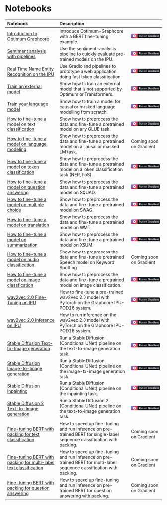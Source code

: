 # Notebooks

| Notebook     |      Description      | |
|:----------|:-------------|:-------------|
| [Introduction to Optimum Graphcore](introduction_to_optimum_graphcore.ipynb) |  Introduce Optimum-Graphcore with a BERT fine-tuning example. | [![Gradient](images/gradient-badge.svg)](https://ipu.dev/3CExwVy) |
| [Sentiment analysis with pipelines](sentiment_analysis.ipynb) |  Use the sentiment-analysis pipeline to quickly evaluate pre-trained models on the IPU. | [![Gradient](images/gradient-badge.svg)](https://ipu.dev/3X5wL0a) |
| [Real Time Name Entity Recognition on the IPU](name-entity-extraction.ipynb)| Use Gradio and pipelines to prototype a web application doing fast token classification. | [![Gradient](images/gradient-badge.svg)](https://ipu.dev/3XgZ7V2) |
| [Train an external model](external_model.ipynb) | Show how to train an external model that is not supported by Optimum or Transformers. | [![Gradient](images/gradient-badge.svg)](https://ipu.dev/3xwTmHM) |
| [Train your language model](language_modelling_from_scratch.ipynb) | Show how to train a model for causal or masked language modelling from scratch. | [![Gradient](images/gradient-badge.svg)](https://ipu.dev/414XiNp) |
| [How to fine-tune a model on text classification](text_classification.ipynb) | Show how to preprocess the data and fine-tune a pretrained model on any GLUE task. | [![Gradient](images/gradient-badge.svg)](https://ipu.dev/3XDBUvQ) |
| [How to fine-tune a model on language modeling](language_modeling.ipynb)| Show how to preprocess the data and fine-tune a pretrained model on a causal or masked LM task. | Coming soon on Gradient |
| [How to fine-tune a model on token classification](token_classification.ipynb) | Show how to preprocess the data and fine-tune a pretrained model on a token classification task (NER, PoS). | [![Gradient](images/gradient-badge.svg)](https://ipu.dev/3YCsqT1) |
| [How to fine-tune a model on question answering](question_answering.ipynb)| Show how to preprocess the data and fine-tune a pretrained model on SQUAD. | [![Gradient](images/gradient-badge.svg)](https://ipu.dev/3IutIto) |
| [How to fine-tune a model on multiple choice](multiple_choice.ipynb)| Show how to preprocess the data and fine-tune a pretrained model on SWAG. | [![Gradient](images/gradient-badge.svg)](https://ipu.dev/3lI3fzQ) |
| [How to fine-tune a model on translation](translation.ipynb) | Show how to preprocess the data and fine-tune a pretrained model on WMT. | [![Gradient](images/gradient-badge.svg)](https://ipu.dev/3XbkoQk) |
| [How to fine-tune a model on summarization](summarization.ipynb) | Show how to preprocess the data and fine-tune a pretrained model on XSUM. | [![Gradient](images/gradient-badge.svg)](https://ipu.dev/3Ky3VCj) |
| [How to fine-tune a model on audio classification](audio_classification.ipynb)| Show how to preprocess the data and fine-tune a pretrained Speech model on Keyword Spotting | Coming soon on Gradient |
| [How to fine-tune a model on image classfication](image_classification.ipynb) |  Show how to preprocess the data and fine-tune a pretrained model on image classification. | [![Gradient](images/gradient-badge.svg)](https://ipu.dev/3QxTCyU) |
| [wav2vec 2.0 Fine-Tuning on IPU](wav2vec2/wav2vec2-fine-tuning-checkpoint.ipynb) |  How to fine-tune a pre-trained wav2vec 2.0 model with PyTorch on the Graphcore IPU-POD16 system.| [![Gradient](images/gradient-badge.svg)](https://ipu.dev/3CGkbMq) |
| [wav2vec 2.0 Inference on IPU](wav2vec2/wav2vec2-inference-checkpoint.ipynb) |  How to run inference on the wav2vec 2.0 model with PyTorch on the Graphcore IPU-POD16 system.| [![Gradient](images/gradient-badge.svg)](https://ipu.dev/3CHite5) |
[Stable Diffusion Text-to-Image generation](stable_diffusion/text_to_image.ipynb) | Run a Stable Diffusion (Conditional UNet) pipeline on the text-to-image generation task. | [![Gradient](images/gradient-badge.svg)](https://ipu.dev/3iyhJkk) |
[Stable Diffusion Image-to-Image generation](stable_diffusion/image_to_image.ipynb) | Run a Stable Diffusion (Conditional UNet) pipeline on the image-to-image generation task. | [![Gradient](images/gradient-badge.svg)](https://ipu.dev/3k8znM2) |
[Stable Diffusion Inpainting](stable_diffusion/inpainting.ipynb) | Run a Stable Diffusion (Conditional UNet) pipeline on the inpainting task. | [![Gradient](images/gradient-badge.svg)](https://ipu.dev/3W56b5R) |
[Stable Diffusion 2 Text-to-Image generation](stable_diffusion/text_to_image_sd2.ipynb) | Run a Stable Diffusion 2 (Conditional UNet) pipeline on the text-to-image generation task. | [![Gradient](images/gradient-badge.svg)](https://ipu.dev/3X3IMDh) |
[Fine-tuning BERT with packing for text classification](packed_bert/packedBERT_single_label_text_classification.ipynb) | How to speed up fine-tuning and run inference on pre-trained BERT for single-label sequence classification with packing. | Coming soon on Gradient |
[Fine-tuning BERT with packing for multi-label text classification](packed_bert/packedBERT_multi_label_text_classification.ipynb) | How to speed up fine-tuning and run inference on pre-trained BERT for multi-label sequence classification with packing. | Coming soon on Gradient |
[Fine-tuning BERT with packing for question answering](packed_bert/packedBERT_question_answering.ipynb) | How to speed up fine-tuning and run inference on pre-trained BERT for question answering with packing. | Coming soon on Gradient |
